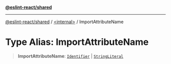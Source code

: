 [**@eslint-react/shared**](../../README.md)

***

[@eslint-react/shared](../../README.md) / [\<internal\>](../README.md) / ImportAttributeName

# Type Alias: ImportAttributeName

> **ImportAttributeName**: [`Identifier`](../interfaces/Identifier.md) \| [`StringLiteral`](../interfaces/StringLiteral.md)
